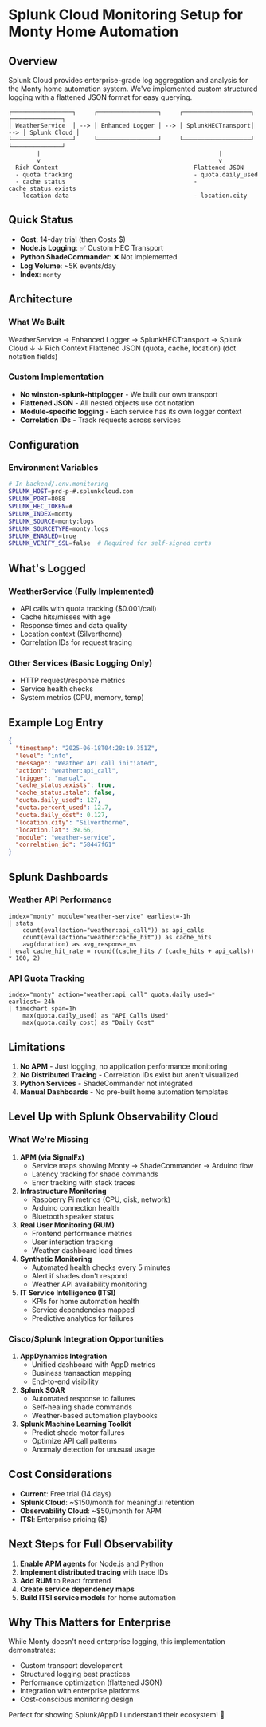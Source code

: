 # Splunk Cloud Monitoring Setup for Monty Home Automation

## Overview
Splunk Cloud provides enterprise-grade log aggregation and analysis for the Monty home automation system. We've implemented custom structured logging with a flattened JSON format for easy querying.

```
┌─────────────────┐     ┌─────────────────┐     ┌───────────────────┐     ┌──────────────┐
│ WeatherService  │ --> │ Enhanced Logger │ --> │ SplunkHECTransport│ --> │ Splunk Cloud │
└─────────────────┘     └─────────────────┘     └───────────────────┘     └──────────────┘
        |                                                  |
        v                                                  v
  Rich Context                                      Flattened JSON
  - quota tracking                                  - quota.daily_used
  - cache status                                    - cache_status.exists
  - location data                                   - location.city
```
## Quick Status
- **Cost**: 14-day trial (then Costs $)
- **Node.js Logging**: ✅ Custom HEC Transport
- **Python ShadeCommander**: ❌ Not implemented
- **Log Volume**: ~5K events/day
- **Index**: `monty`

## Architecture

### What We Built

WeatherService → Enhanced Logger → SplunkHECTransport → Splunk Cloud ↓ ↓ Rich Context Flattened JSON (quota, cache, location) (dot notation fields)

### Custom Implementation
- **No winston-splunk-httplogger** - We built our own transport
- **Flattened JSON** - All nested objects use dot notation
- **Module-specific logging** - Each service has its own logger context
- **Correlation IDs** - Track requests across services

## Configuration

### Environment Variables
```bash
# In backend/.env.monitoring
SPLUNK_HOST=prd-p-#.splunkcloud.com
SPLUNK_PORT=8088
SPLUNK_HEC_TOKEN=#
SPLUNK_INDEX=monty
SPLUNK_SOURCE=monty:logs
SPLUNK_SOURCETYPE=monty:logs
SPLUNK_ENABLED=true
SPLUNK_VERIFY_SSL=false  # Required for self-signed certs
```

## What's Logged

### WeatherService (Fully Implemented)

- API calls with quota tracking ($0.001/call)
- Cache hits/misses with age
- Response times and data quality
- Location context (Silverthorne)
- Correlation IDs for request tracing

### Other Services (Basic Logging Only)

- HTTP request/response metrics
- Service health checks
- System metrics (CPU, memory, temp)

## Example Log Entry
```json
{
  "timestamp": "2025-06-18T04:28:19.351Z",
  "level": "info",
  "message": "Weather API call initiated",
  "action": "weather:api_call",
  "trigger": "manual",
  "cache_status.exists": true,
  "cache_status.stale": false,
  "quota.daily_used": 127,
  "quota.percent_used": 12.7,
  "quota.daily_cost": 0.127,
  "location.city": "Silverthorne",
  "location.lat": 39.66,
  "module": "weather-service",
  "correlation_id": "58447f61"
}
```
## Splunk Dashboards

### Weather API Performance
```spl
index="monty" module="weather-service" earliest=-1h
| stats 
    count(eval(action="weather:api_call")) as api_calls
    count(eval(action="weather:cache_hit")) as cache_hits
    avg(duration) as avg_response_ms
| eval cache_hit_rate = round((cache_hits / (cache_hits + api_calls)) * 100, 2)
```

### API Quota Tracking
```spl
index="monty" action="weather:api_call" quota.daily_used=* earliest=-24h
| timechart span=1h 
    max(quota.daily_used) as "API Calls Used"
    max(quota.daily_cost) as "Daily Cost"
```

## Limitations

1. **No APM** - Just logging, no application performance monitoring
2. **No Distributed Tracing** - Correlation IDs exist but aren't visualized
3. **Python Services** - ShadeCommander not integrated
4. **Manual Dashboards** - No pre-built home automation templates

## Level Up with Splunk Observability Cloud

### What We're Missing

1. **APM (via SignalFx)**
    - Service maps showing Monty → ShadeCommander → Arduino flow
    - Latency tracking for shade commands
    - Error tracking with stack traces
2. **Infrastructure Monitoring**
    - Raspberry Pi metrics (CPU, disk, network)
    - Arduino connection health
    - Bluetooth speaker status
3. **Real User Monitoring (RUM)**
    - Frontend performance metrics
    - User interaction tracking
    - Weather dashboard load times
4. **Synthetic Monitoring**
    - Automated health checks every 5 minutes
    - Alert if shades don't respond
    - Weather API availability monitoring
5. **IT Service Intelligence (ITSI)**
    - KPIs for home automation health
    - Service dependencies mapped
    - Predictive analytics for failures

### Cisco/Splunk Integration Opportunities

1. **AppDynamics Integration**
    - Unified dashboard with AppD metrics
    - Business transaction mapping
    - End-to-end visibility
2. **Splunk SOAR**
    - Automated response to failures
    - Self-healing shade commands
    - Weather-based automation playbooks
3. **Splunk Machine Learning Toolkit**
    - Predict shade motor failures
    - Optimize API call patterns
    - Anomaly detection for unusual usage

## Cost Considerations

- **Current**: Free trial (14 days)
- **Splunk Cloud**: ~$150/month for meaningful retention
- **Observability Cloud**: ~$50/month for APM
- **ITSI**: Enterprise pricing ($)

## Next Steps for Full Observability

1. **Enable APM agents** for Node.js and Python
2. **Implement distributed tracing** with trace IDs
3. **Add RUM** to React frontend
4. **Create service dependency maps**
5. **Build ITSI service models** for home automation

## Why This Matters for Enterprise

While Monty doesn't need enterprise logging, this implementation demonstrates:

- Custom transport development
- Structured logging best practices
- Performance optimization (flattened JSON)
- Integration with enterprise platforms
- Cost-conscious monitoring design

Perfect for showing Splunk/AppD I understand their ecosystem! 🚀